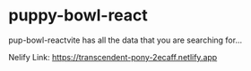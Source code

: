 # puppy-bowl-react

pup-bowl-reactvite has all the data that you are searching for...

Nelify Link: https://transcendent-pony-2ecaff.netlify.app